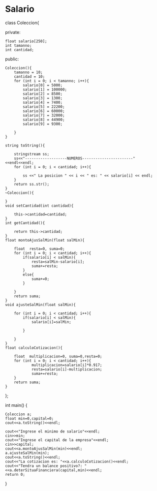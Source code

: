 # Salario


class Coleccion{

private:

	float salario[250];
	int tamanno;
	int cantidad;
	
public:

	Coleccion(){
		tamanno = 10;
		cantidad = 10;
		for (int i = 0; i < tamanno; i++){
			salario[0] = 5000;
			salario[1] = 100000;
			salario[2] = 8500;
			salario[3] = 1300;
			salario[4] = 7400;
			salario[5] = 22200;
			salario[6] = 60000;
			salario[7] = 32000;
			salario[8] = 44900;
			salario[9] = 9300;
			
		}
	}
	
	string toString(){
	
		stringstream ss;
		ss<<"-------------------NUMEROS-----------------------"<<endl<<endl;
		for (int i = 0; i < cantidad; i++){
			
			ss <<" La posicion " << i << " es: " << salario[i] << endl;
		}
		return ss.str();
	}
	~Coleccion(){
		
	}
	void setCantidad(int cantidad){
	
		this->cantidad=cantidad;
	}
	int getCantidad(){
	
		return this->cantidad;
	}
	float montoAjusSalMin(float salMin){
	
		float  resta=0, suma=0;
		for (int i = 0; i < cantidad; i++){
			if(salario[i] < salMin){
				resta=salMin-salario[i];
				suma+=resta;
			}
			else{
				suma+=0;
			}

		}
		return suma;
	}
	void ajusteSalMin(float salMin){
	
		for (int i = 0; i < cantidad; i++){
			if(salario[i] < salMin){
				salario[i]=salMin;
				
			}
			
		}
	}
	float calculoCotizacion(){
	
		float  multiplicacion=0, suma=0,resta=0;
		for (int i = 0; i < cantidad; i++){
				multiplicacion=salario[i]*0.917;
				resta=salario[i]-multiplicacion;
				suma+=resta;			
		}
		return suma;
	}
};

int main() {

	Coleccion a;
	float min=0,capital=0;
	cout<<a.toString()<<endl;
	
	cout<<"Ingrese el minimo de salario"<<endl;
	cin>>min;
	cout<<"Ingrese el capital de la empresa"<<endl;
	cin>>capital;
	cout<<a.montoAjusSalMin(min)<<endl;
	a.ajusteSalMin(min);
	cout<<a.toString()<<endl;
	cout<<"La cotizacion es: "<<a.calculoCotizacion()<<endl;
	cout<<"Tendra un balance positivo?: "<<a.deterSituaFinanciera(capital,min)<<endl;
	return 0;
}
